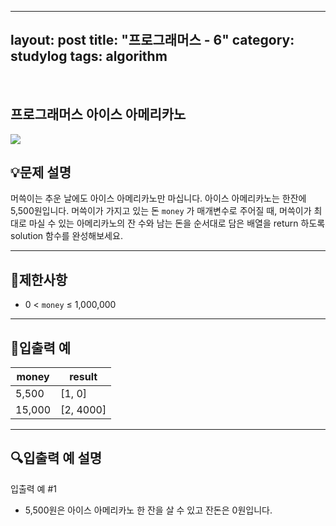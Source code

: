 ﻿
---
layout: post
title: "프로그래머스 - 6"
category: studylog
tags: algorithm
---

<br>

## 프로그래머스 아이스 아메리카노


![](https://velog.velcdn.com/images/dlsdud9098/post/e1464da6-734f-4172-a5d3-8df73b71a328/image.png)
## 💡문제 설명
머쓱이는 추운 날에도 아이스 아메리카노만 마십니다. 아이스 아메리카노는 한잔에 5,500원입니다. 머쓱이가 가지고 있는 돈 ```money```
가 매개변수로 주어질 때, 머쓱이가 최대로 마실 수 있는 아메리카노의 잔 수와 남는 돈을 순서대로 담은 배열을 return 하도록 solution 함수를 완성해보세요.


---




## 🚫제한사항


* 0 &lt; ```money```
 ≤ 1,000,000




---




## 🔢입출력 예




<table><thead><tr><th>money</th><th>result</th></tr></thead><tbody><tr><td>5,500</td><td>[1, 0]</td></tr><tr><td>15,000</td><td>[2, 4000]</td></tr></tbody>
</table>


---




## 🔍입출력 예 설명
입출력 예 #1


* 5,500원은 아이스 아메리카노 한 잔을 살 수 있고 잔돈은 0원입니다.
